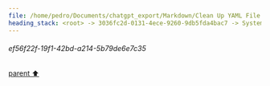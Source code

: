 ```yaml
---
file: /home/pedro/Documents/chatgpt_export/Markdown/Clean Up YAML File.md
heading_stack: <root> -> 3036fc2d-0131-4ece-9260-9db5fda4bac7 -> System -> c906f56e-5281-42ae-8f8c-e85f1623ae7e -> System -> aaa29a78-0bff-4967-a89c-a8299281843e -> User -> ef56f22f-19f1-42bd-a214-5b79de6e7c35
---
```

###### ef56f22f-19f1-42bd-a214-5b79de6e7c35
[parent ⬆️](#aaa29a78-0bff-4967-a89c-a8299281843e)

